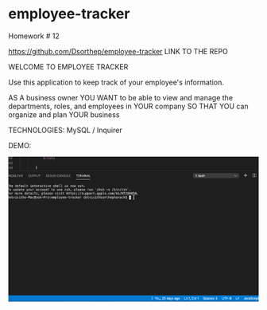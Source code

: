 # employee-tracker
Homework # 12

https://github.com/Dsorthep/employee-tracker   LINK TO THE REPO

WELCOME TO EMPLOYEE TRACKER

Use this application to keep track of your employee's information.

AS A business owner
YOU WANT to be able to view and manage the departments, roles, and employees in YOUR company
SO THAT YOU can organize and plan YOUR business


TECHNOLOGIES:
MySQL / Inquirer

DEMO:

![employee-tracker-demo](https://github.com/Dsorthep/employee-tracker/blob/master/assets/employee-tracker.gif)
